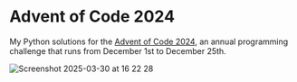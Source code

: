 # Advent of Code 2024

My Python solutions for the [Advent of Code 2024](https://adventofcode.com/2024), an annual programming challenge that runs from December 1st to December 25th.

![Screenshot 2025-03-30 at 16 22 28](https://github.com/user-attachments/assets/6519a1a6-54d1-4b2d-a72d-e67cab54c1ed)
